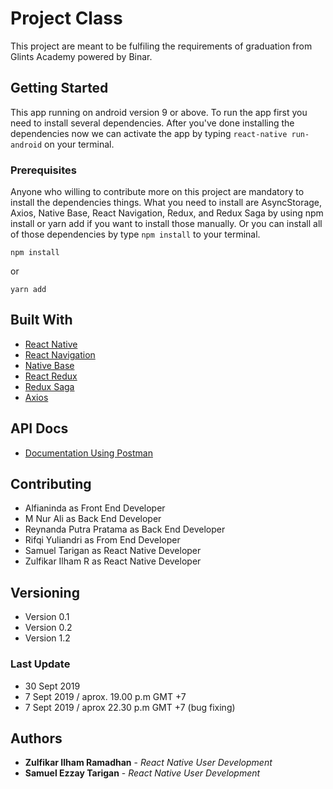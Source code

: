 # Project Class

This project are meant to be fulfiling the requirements of graduation from Glints Academy powered by Binar.

## Getting Started

This app running on android version 9 or above. To run the app first you need to install several dependencies. After you've done installing the dependencies now we can activate the app by typing ```react-native run-android``` on your terminal.

### Prerequisites

Anyone who willing to contribute more on this project are mandatory to install the dependencies things. What you need to install are AsyncStorage, Axios, Native Base, React Navigation, Redux, and Redux Saga by using npm install or yarn add if you want to install those manually. Or you can install all of those dependencies by type ```npm install``` to your terminal.

```
npm install
```
or
```
yarn add
```

## Built With

* [React Native](https://facebook.github.io/react-native/docs/getting-started)
* [React Navigation](https://reactnavigation.org/docs/en/getting-started.html)
* [Native Base](https://docs.nativebase.io/)
* [React Redux](https://react-redux.js.org/introduction/quick-start)
* [Redux Saga](https://redux-saga.js.org/docs/introduction/BeginnerTutorial.html)
* [Axios](https://www.npmjs.com/package/axios)

## API Docs

* [Documentation Using Postman](https://documenter.getpostman.com/view/8858534/SVtN3X9i?version=latest#d4cc9eef-7ad9-406e-9f53-92113020dae5)

## Contributing

* Alfianinda as Front End Developer
* M Nur Ali as Back End Developer
* Reynanda Putra Pratama as Back End Developer
* Rifqi Yuliandri as From End Developer
* Samuel Tarigan as React Native Developer
* Zulfikar Ilham R as React Native Developer

## Versioning

* Version 0.1
* Version 0.2
* Version 1.2

### Last Update

* 30 Sept 2019
* 7 Sept 2019 / aprox. 19.00 p.m GMT +7
* 7 Sept 2019 / aprox 22.30 p.m GMT +7 (bug fixing)

## Authors

* **Zulfikar Ilham Ramadhan** - *React Native User Development* 
* **Samuel Ezzay Tarigan** - *React Native User Development* 

